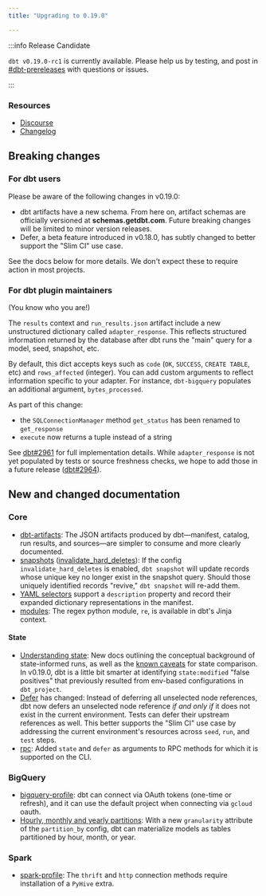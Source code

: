 ```yaml
---
title: "Upgrading to 0.19.0"

---
```


:::info Release Candidate

`dbt v0.19.0-rc1` is currently available. Please help us by testing, and post in [#dbt-prereleases](https://getdbt.slack.com/archives/C016X6ABVUK) with questions or issues.

:::

### Resources

- [Discourse](https://discourse.getdbt.com/t/1951)
- [Changelog](https://github.com/fishtown-analytics/dbt/blob/dev/kiyoshi-kuromiya/CHANGELOG.md)

## Breaking changes

### For dbt users

Please be aware of the following changes in v0.19.0:

- dbt artifacts have a new schema. From here on, artifact schemas are officially versioned at **schemas.getdbt.com**. Future breaking changes will be limited to minor version releases.
- Defer, a beta feature introduced in v0.18.0, has subtly changed to better support the "Slim CI" use case.

See the docs below for more details. We don't expect these to require action in most projects.

### For dbt plugin maintainers

(You know who you are!)

The `results` context and `run_results.json` artifact include a new unstructured dictionary called `adapter_response`. This reflects structured information returned by the database after dbt runs the "main" query for a model, seed, snapshot, etc.

By default, this dict accepts keys such as `code` (`OK`, `SUCCESS`, `CREATE TABLE`, etc) and `rows_affected` (integer). You can add custom arguments to reflect information specific to your adapter. For instance, `dbt-bigquery` populates an additional argument, `bytes_processed`.

As part of this change:
- the `SQLConnectionManager` method `get_status` has been renamed to `get_response`
- `execute` now returns a tuple instead of a string

See [dbt#2961](https://github.com/fishtown-analytics/dbt/pull/2961) for full implementation details. While `adapter_response` is not yet populated by tests or source freshness checks, we hope to add those in a future release ([dbt#2964](https://github.com/fishtown-analytics/dbt/issues/2964)).

## New and changed documentation

### Core
- [dbt-artifacts](dbt-artifacts): The JSON artifacts produced by dbt—manifest, catalog, run results, and sources—are simpler to consume and more clearly documented.
- [snapshots](snapshots) ([invalidate_hard_deletes](invalidate_hard_deletes)): If the config `invalidate_hard_deletes` is enabled, `dbt snapshot` will update records whose unique key no longer exist in the snapshot query. Should those uniquely identified records "revive," `dbt snapshot` will re-add them.
- [YAML selectors](yaml-selectors) support a `description` property and record their expanded dictionary representations in the manifest.
- [modules](modules): The regex python module, `re`, is available in dbt's Jinja context.

#### State
- [Understanding state](understanding-state): New docs outlining the conceptual background of state-informed runs, as well as the [known caveats](state-comparison-caveats) for state comparison. In v0.19.0, dbt is a little bit smarter at identifying `state:modified` "false positives" that previously resulted from env-based configurations in `dbt_project`.
- [Defer](defer) has changed: Instead of deferring all unselected node references, dbt now defers an unselected node reference _if and only if_ it does not exist in the current environment. Tests can defer their upstream references as well. This better supports the "Slim CI" use case by addressing the current environment's resources across `seed`, `run`, and `test` steps.
- [rpc](rpc): Added `state` and `defer` as arguments to RPC methods for which it is supported on the CLI.

### BigQuery
- [bigquery-profile](bigquery-profile): dbt can connect via OAuth tokens (one-time or refresh), and it can use the default project when connecting via `gcloud` oauth.
- [Hourly, monthly and yearly partitions](bigquery-configs#partitioning-by-a-date-or-timestamp): With a new `granularity` attribute of the `partition_by` config, dbt can materialize models as tables partitioned by hour, month, or year.

### Spark
- [spark-profile](spark-profile): The `thrift` and `http` connection methods require installation of a `PyHive` extra.
